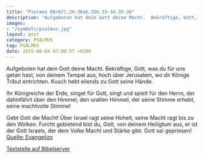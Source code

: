 ```yaml
---
title: "Psalmen 68(67),29-30ab.32b.33-34.35-36"
description: "Aufgeboten hat dein Gott deine Macht.  Bekräftige, Gott, was du für uns getan hast, von deinem Tempel aus, hoch über Jerusalem, wo dir Könige Tribut entrichten. Kusch hebt eilends zu Gott seine Hände.  Ihr Königreiche der Erde, singet für Gott,  singt und spielt für den Herrn, ...."
images:
- "/symbols/psalmus.jpg"
layout: post
category: PSALMUS
tag: PSALMUS
date: 2025-06-04 07:00:57 +0100
---
```

Aufgeboten hat dein Gott deine Macht. 
Bekräftige, Gott, was du für uns getan hast,
von deinem Tempel aus, hoch über Jerusalem,
wo dir Könige Tribut entrichten.
Kusch hebt eilends zu Gott seine Hände.

Ihr Königreiche der Erde, singet für Gott, 
singt und spielt für den Herrn,
der dahinfährt über den Himmel, den uralten Himmel, 
der seine Stimme erhebt, seine machtvolle Stimme!

Gebt Gott die Macht! 
Über Israel ragt seine Hoheit, 
seine Macht ragt bis zu den Wolken.<!--more-->
Furcht gebietend bist du, Gott, von deinem Heiligtum aus, 
er ist der Gott Israels, der dem Volke Macht und Stärke gibt. Gott sei gepriesen!<br>
[Quelle: Evangelizo](https://evangeliumtagfuertag.org/DE/gospel)

[Textstelle auf Bibelserver](https://www.bibleserver.com/EU/ps68(67),29-30ab.32b.33-34.35-36)
